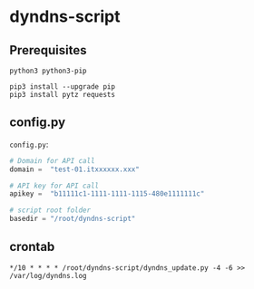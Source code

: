 # dyndns-script
## Prerequisites
```
python3 python3-pip

pip3 install --upgrade pip
pip3 install pytz requests
```


## config.py
`config.py`:


```python
# Domain for API call
domain =  "test-01.itxxxxxx.xxx"

# API key for API call
apikey =  "b11111c1-1111-1111-1115-480e1111111c"

# script root folder
basedir = "/root/dyndns-script"
```

## crontab
```
*/10 * * * * /root/dyndns-script/dyndns_update.py -4 -6 >> /var/log/dyndns.log
```
